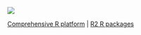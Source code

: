 [![](https://coursewhiz.org/mainsite/img/R2_logo2.png)](https://coursewhiz.org)

[Comprehensive R platform](https://rpkg.net) | [R2 R packages](https://coursewhiz.org)
